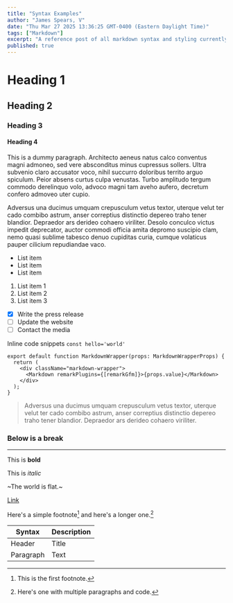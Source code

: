 ```yaml
---
title: "Syntax Examples"
author: "James Spears, V"
date: "Thu Mar 27 2025 13:36:25 GMT-0400 (Eastern Daylight Time)"
tags: ["Markdown"]
excerpt: "A reference post of all markdown syntax and styling currently supported by Writr.md"
published: true
---
```

# Heading 1

## Heading 2

### Heading 3

#### Heading 4

This is a dummy paragraph. Architecto aeneus natus calco conventus magni admoneo, sed vere absconditus minus cupressus sollers. Ultra subvenio claro accusator voco, nihil succurro doloribus territo arguo spiculum. Peior absens curtus culpa venustas. Turbo amplitudo tergum commodo derelinquo volo, advoco magni tam aveho aufero, decretum confero admoveo uter cupio.

Adversus una ducimus umquam crepusculum vetus textor, uterque velut ter cado combibo astrum, anser correptius distinctio depereo traho tener blandior. Depraedor ars derideo cohaero viriliter. Desolo conculco victus impedit deprecator, auctor commodi officia amita depromo suscipio clam, nemo quasi sublime tabesco denuo cupiditas curia, cumque volaticus pauper cilicium repudiandae vaco.

- List item
- List item
- List item

1. List item 1
2. List item 2
3. List item 3

- [x] Write the press release
- [ ] Update the website
- [ ] Contact the media

Inline code snippets `const hello='world'`

```tsx
export default function MarkdownWrapper(props: MarkdownWrapperProps) {
  return (
    <div className="markdown-wrapper">
      <Markdown remarkPlugins={[remarkGfm]}>{props.value}</Markdown>
    </div>
  );
}
```

> Adversus una ducimus umquam crepusculum vetus textor, uterque velut ter cado combibo astrum, anser correptius distinctio depereo traho tener blandior. Depraedor ars derideo cohaero viriliter.

### Below is a break

---

This is **bold**

This is _italic_

~The world is flat.~

[Link](#)

Here's a simple footnote[^1] and here's a longer one.[^2]

| Syntax    | Description |
| --------- | ----------- |
| Header    | Title       |
| Paragraph | Text        |

[^1]: This is the first footnote.
[^2]: Here's one with multiple paragraphs and code.









